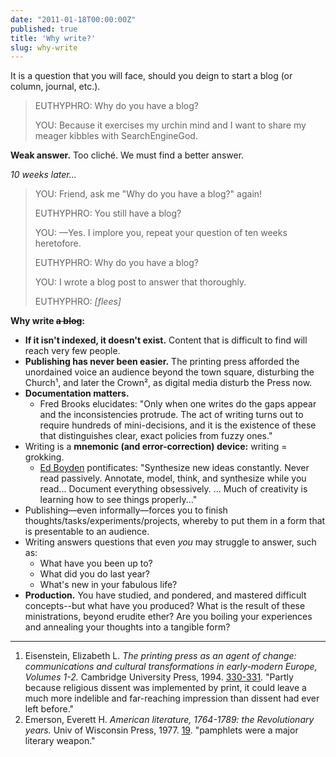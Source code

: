 ```yaml
---
date: "2011-01-18T00:00:00Z"
published: true
title: 'Why write?'
slug: why-write
---
```


It is a question that you will face, should you deign to start a blog (or column, journal, etc.).

> EUTHYPHRO: Why do you have a blog?
>
> YOU: Because it exercises my urchin mind and I want to share my meager kibbles with SearchEngineGod.

**Weak answer.** Too cliché. We must find a better answer.

_10 weeks later..._

> YOU: Friend, ask me "Why do you have a blog?" again!
>
> EUTHYPHRO: You still have a blog?
>
> YOU: —Yes. I implore you, repeat your question of ten weeks heretofore.
>
> EUTHYPHRO: Why do you have a blog?
>
> YOU: I wrote a blog post to answer that thoroughly.
>
> EUTHYPHRO: *\[flees]*


**Why write ~~a blog~~:**

- **If it isn't indexed, it doesn't exist.** Content that is difficult to find will reach very few people.
- **Publishing has never been easier.** The printing press afforded the unordained voice an audience beyond the town square, disturbing the Church¹, and later the Crown², as digital media disturb the Press now.
- **Documentation matters.**
    - Fred Brooks elucidates: "Only when one writes do the gaps appear and the inconsistencies protrude. The act of writing turns out to require hundreds of mini-decisions, and it is the existence of these that distinguishes clear, exact policies from fuzzy ones."
- Writing is a **mnemonic (and error-correction) device:** writing = grokking.
    - [Ed Boyden](https://web.archive.org/web/20080903204101/http://www.technologyreview.com/blog/boyden/21925/) pontificates: "Synthesize new ideas constantly. Never read passively. Annotate, model, think, and synthesize while you read... Document everything obsessively. ... Much of creativity is learning how to see things properly..."
- Publishing—even informally—forces you to finish thoughts/tasks/experiments/projects, whereby to put them in a form that is presentable to an audience.
- Writing answers questions that even _you_ may struggle to answer, such as: 
    - What have you been up to? 
    - What did you do last year? 
    - What's new in your fabulous life?
- **Production.** You have studied, and pondered, and mastered difficult concepts--but what have you produced? What is the result of these ministrations, beyond erudite ether? Are you boiling your experiences and annealing your thoughts into a tangible form?


---

1. Eisenstein, Elizabeth L. _The printing press as an agent of change: communications and cultural transformations in early-modern Europe, Volumes 1-2._ Cambridge University Press, 1994. [330-331](http://books.google.com/books?id=5LR1SrkIrocC&amp;lpg=PP1&amp;ots=tBKT75VJaN&amp;dq=protestantism%20%20bible%20printing%20press&amp;pg=PA330#v=onepage&amp;q=protestantism%20%20bible%20printing%20press&amp;f=false). "Partly because religious dissent was implemented by print, it could leave a much more indelible and far-reaching impression than dissent had ever left before."
2. Emerson, Everett H. _American literature, 1764-1789: the Revolutionary years._ Univ of Wisconsin Press, 1977. [19](http://books.google.com/books?id=DDvjVgAkqnAC&amp;lpg=PA19&amp;dq=thomas%20paine%20anonymous%20%2Bpamphlets&amp;pg=PA19#v=onepage&amp;q=thomas%20paine%20anonymous%20+pamphlets&amp;f=false). "pamphlets were a major literary weapon."
